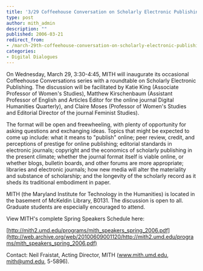 ```yaml
---
title: '3/29 Coffeehouse Conversation on Scholarly Electronic Publishing'
type: post
author: mith_admin
description: ""
published: 2006-03-21
redirect_from: 
- /march-29th-coffeehouse-conversation-on-scholarly-electronic-publishing/
categories:
- Digital Dialogues
---
```

On Wednesday, March 29, 3:30-4:45, MITH will inaugurate its occasional Coffeehouse Conversations series with a roundtable on Scholarly Electronic Publishing. The discussion will be facilitated by Katie King (Associate Professor of Women's Studies), Matthew Kirschenbaum (Assistant Professor of English and Articles Editor for the online journal Digital Humanities Quarterly), and Claire Moses (Professor of Women's Studies and Editorial Director of the journal Feminist Studies).

The format will be open and freewheeling, with plenty of opportunity for asking questions and exchanging ideas. Topics that might be expected to come up include: what it means to "publish" online; peer review, credit, and perceptions of prestige for online publishing; editorial standards in electronic journals; copyright and the economics of scholarly publishing in the present climate; whether the journal format itself is viable online, or whether blogs, bulletin boards, and other forums are more appropriate; libraries and electronic journals; how new media will alter the materiality and substance of scholarship; and the longevity of the scholarly record as it sheds its traditional embodiment in paper.

MITH (the Maryland Institute for Technology in the Humanities) is located in the basement of McKeldin Library, B0131. The discussion is open to all. Graduate students are especially encouraged to attend.

View MITH's complete Spring Speakers Schedule here:

[http://mith2.umd.edu/programs/mith_speakers_spring_2006.pdf](http://web.archive.org/web/20100609001120/http://mith2.umd.edu/programs/mith_speakers_spring_2006.pdf)

Contact: Neil Fraistat, Acting Director, MITH (www.mith.umd.edu, mith@umd.edu, 5-5896).
